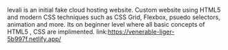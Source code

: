 levali is an initial fake cloud hosting website.
Custom website using HTML5 and modern CSS techniques such as CSS Grid, Flexbox, psuedo selectors, animation and more.
Its on beginner level where all basic concepts of HTML5 , CSS are implimented.
link:https://venerable-liger-5b997f.netlify.app/
